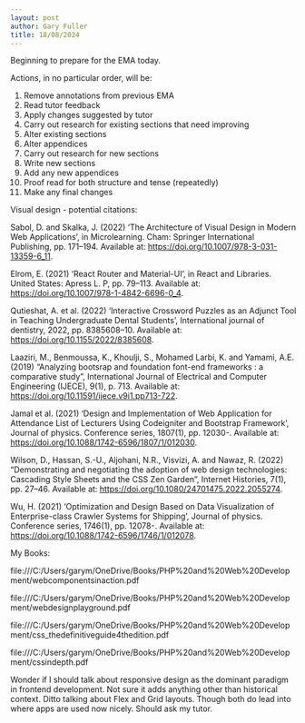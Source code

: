 ```yaml
---
layout: post
author: Gary Fuller
title: 18/08/2024
---
```

Beginning to prepare for the EMA today.

Actions, in no particular order, will be:

1. Remove annotations from previous EMA
2. Read tutor feedback
3. Apply changes suggested by tutor
4. Carry out research for existing sections that need improving
5. Alter existing sections
6. Alter appendices
7. Carry out research for new sections
8. Write new sections
9. Add any new appendices
10. Proof read for both structure and tense (repeatedly)
11. Make any final changes

Visual design - potential citations:

Sabol, D. and Skalka, J. (2022) ‘The Architecture of Visual Design in Modern Web Applications’, in Microlearning. Cham: Springer International Publishing, pp. 171–194. Available at: https://doi.org/10.1007/978-3-031-13359-6_11.

Elrom, E. (2021) ‘React Router and Material-UI’, in React and Libraries. United States: Apress L. P, pp. 79–113. Available at: https://doi.org/10.1007/978-1-4842-6696-0_4.

Qutieshat, A. et al. (2022) ‘Interactive Crossword Puzzles as an Adjunct Tool in Teaching Undergraduate Dental Students’, International journal of dentistry, 2022, pp. 8385608–10. Available at: https://doi.org/10.1155/2022/8385608.

Laaziri, M., Benmoussa, K., Khoulji, S., Mohamed Larbi, K. and Yamami, A.E. (2019) “Analyzing bootsrap and foundation font-end frameworks : a comparative study”, International Journal of Electrical and Computer Engineering (IJECE), 9(1), p. 713. Available at: https://doi.org/10.11591/ijece.v9i1.pp713-722.

Jamal et al. (2021) ‘Design and Implementation of Web Application for Attendance List of Lecturers Using Codeigniter and Bootstrap Framework’, Journal of physics. Conference series, 1807(1), pp. 12030-. Available at: https://doi.org/10.1088/1742-6596/1807/1/012030.

Wilson, D., Hassan, S.-U., Aljohani, N.R., Visvizi, A. and Nawaz, R. (2022) “Demonstrating and negotiating the adoption of web design technologies: Cascading Style Sheets and the CSS Zen Garden”, Internet Histories, 7(1), pp. 27–46. Available at: https://doi.org/10.1080/24701475.2022.2055274.

Wu, H. (2021) ‘Optimization and Design Based on Data Visualization of Enterprise-class Crawler Systems for Shipping’, Journal of physics. Conference series, 1746(1), pp. 12078-. Available at: https://doi.org/10.1088/1742-6596/1746/1/012078.

My Books:

file:///C:/Users/garym/OneDrive/Books/PHP%20and%20Web%20Development/webcomponentsinaction.pdf

file:///C:/Users/garym/OneDrive/Books/PHP%20and%20Web%20Development/webdesignplayground.pdf

file:///C:/Users/garym/OneDrive/Books/PHP%20and%20Web%20Development/css_thedefinitiveguide4thedition.pdf

file:///C:/Users/garym/OneDrive/Books/PHP%20and%20Web%20Development/cssindepth.pdf

Wonder if I should talk about responsive design as the dominant paradigm in frontend development. Not sure it adds anything other than historical context. Ditto talking about Flex and Grid layouts. Though both do lead into where apps are used now nicely. Should ask my tutor.
